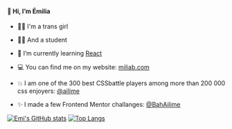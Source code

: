 #### 👋 Hi, I’m Émilia
- 🏳️‍⚧️ I'm a trans girl 
- 👩‍🎓 And a student 
- 🌱 I’m currently learning [React](https://reactjs.org/)
- 💻 You can find me on my website: [miliab.com](miliab.com)

- 💥 I am one of the 300 best CSSbattle players among more than 200 000 css enjoyers: [@ailime](https://cssbattle.dev/player/ailime)
- ✨ I made a few Frontend Mentor challanges: [@BahAilime](https://www.frontendmentor.io/profile/BahAilime)


[![Emi's GitHub stats](https://github-readme-stats.vercel.app/api?username=BahAilime&hide=issues,contribs)](https://github.com/anuraghazra/github-readme-stats)
[![Top Langs](https://github-readme-stats.vercel.app/api/top-langs/?username=BahAilime&layout=compact)](https://github.com/anuraghazra/github-readme-stats)
